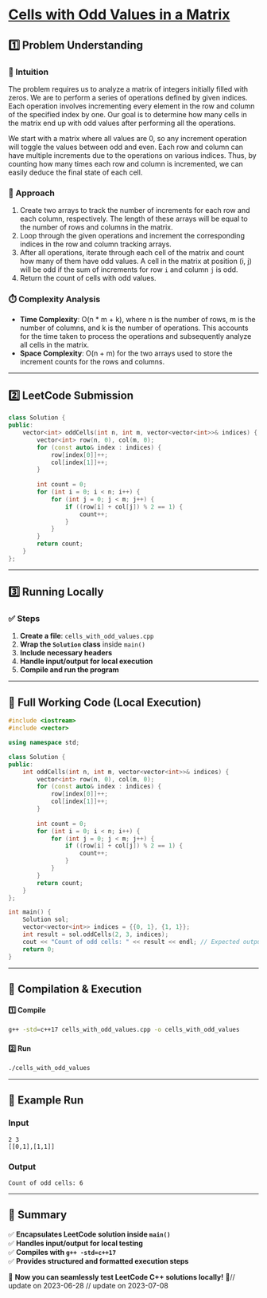 # **[Cells with Odd Values in a Matrix](https://leetcode.com/problems/cells-with-odd-values-in-a-matrix/description/)**  

## **1️⃣ Problem Understanding**  
### **📌 Intuition**  
The problem requires us to analyze a matrix of integers initially filled with zeros. We are to perform a series of operations defined by given indices. Each operation involves incrementing every element in the row and column of the specified index by one. Our goal is to determine how many cells in the matrix end up with odd values after performing all the operations.

We start with a matrix where all values are 0, so any increment operation will toggle the values between odd and even. Each row and column can have multiple increments due to the operations on various indices. Thus, by counting how many times each row and column is incremented, we can easily deduce the final state of each cell.

### **🚀 Approach**  
1. Create two arrays to track the number of increments for each row and each column, respectively. The length of these arrays will be equal to the number of rows and columns in the matrix.
2. Loop through the given operations and increment the corresponding indices in the row and column tracking arrays.
3. After all operations, iterate through each cell of the matrix and count how many of them have odd values. A cell in the matrix at position (i, j) will be odd if the sum of increments for row `i` and column `j` is odd. 
4. Return the count of cells with odd values.

### **⏱️ Complexity Analysis**  
- **Time Complexity**: O(n * m + k), where n is the number of rows, m is the number of columns, and k is the number of operations. This accounts for the time taken to process the operations and subsequently analyze all cells in the matrix.
- **Space Complexity**: O(n + m) for the two arrays used to store the increment counts for the rows and columns.

---  

## **2️⃣ LeetCode Submission**  
```cpp
class Solution {
public:
    vector<int> oddCells(int n, int m, vector<vector<int>>& indices) {
        vector<int> row(n, 0), col(m, 0);
        for (const auto& index : indices) {
            row[index[0]]++;
            col[index[1]]++;
        }
        
        int count = 0;
        for (int i = 0; i < n; i++) {
            for (int j = 0; j < m; j++) {
                if ((row[i] + col[j]) % 2 == 1) {
                    count++;
                }
            }
        }
        return count;
    }
};  
```  

---  

## **3️⃣ Running Locally**  
### **✅ Steps**  
1. **Create a file**: `cells_with_odd_values.cpp`  
2. **Wrap the `Solution` class** inside `main()`  
3. **Include necessary headers**  
4. **Handle input/output for local execution**  
5. **Compile and run the program**  

---  

## **📝 Full Working Code (Local Execution)**  
```cpp
#include <iostream>
#include <vector>

using namespace std;

class Solution {
public:
    int oddCells(int n, int m, vector<vector<int>>& indices) {
        vector<int> row(n, 0), col(m, 0);
        for (const auto& index : indices) {
            row[index[0]]++;
            col[index[1]]++;
        }
        
        int count = 0;
        for (int i = 0; i < n; i++) {
            for (int j = 0; j < m; j++) {
                if ((row[i] + col[j]) % 2 == 1) {
                    count++;
                }
            }
        }
        return count;
    }
};

int main() {
    Solution sol;
    vector<vector<int>> indices = {{0, 1}, {1, 1}};
    int result = sol.oddCells(2, 3, indices);
    cout << "Count of odd cells: " << result << endl; // Expected output: 6
    return 0;
}
```  

---  

## **🔧 Compilation & Execution**  
#### **1️⃣ Compile**  
```bash
g++ -std=c++17 cells_with_odd_values.cpp -o cells_with_odd_values
```  

#### **2️⃣ Run**  
```bash
./cells_with_odd_values
```  

---  

## **🎯 Example Run**  
### **Input**  
```
2 3
[[0,1],[1,1]]
```  
### **Output**  
```
Count of odd cells: 6
```  

---  

## **📌 Summary**  
✅ **Encapsulates LeetCode solution inside `main()`**  
✅ **Handles input/output for local testing**  
✅ **Compiles with `g++ -std=c++17`**  
✅ **Provides structured and formatted execution steps**  

🚀 **Now you can seamlessly test LeetCode C++ solutions locally!** 🚀// update on 2023-06-28
// update on 2023-07-08
